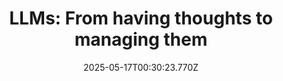 ---
layout: bookmark
title: 'LLMs: From having thoughts to managing them'
tags:
  - Bookmarks
  - AI
  - Capitalism
date: 2025-05-17T00:30:23.770Z
created: 2025-05-17T00:30:23.770Z
modified: 2025-05-17T00:30:23.770Z
link: https://www.frank.computer/blog/2024/06/llms-and-thoughts.html
id: 1042478165
excerpt: Large-language models aren’t just coming for our jobs, they’re coming for our thoughts and vibes.
image: http://www.frank.computer/images/default.png
highlights:
  - This feral, meteoric rise in popularity for LLMs and generative models is really due to an underlying, massively repressed cultural bedrock beneath a handful of people in the tech world. These dreamers believe in their bones that they should have already become billionaires, but simply never got the break they deserved. And no billionaire ever made billions off of their own labor. Being a billionaire is only possible by profiting off of someone else’s work. And LLMs offer to deliver this fantasy that so many petite capitalists have delusions about. LLMs are popular because of a wider cultural obsession with capitalistic vibes.
---